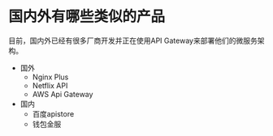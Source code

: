 # 国内外有哪些类似的产品
目前，国内外已经有很多厂商开发并正在使用API Gateway来部署他们的微服务架构。

* 国外
  * Nginx Plus
  * Netflix API
  * AWS Api Gateway
* 国内
  * 百度apistore
  * 钱包金服 